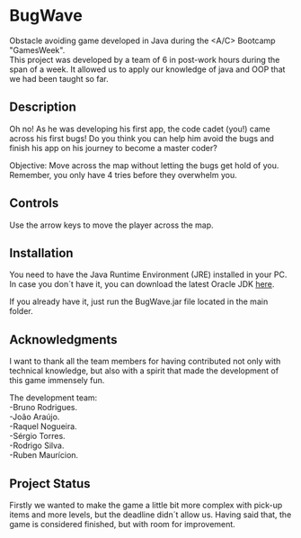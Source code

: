 # BugWave
Obstacle avoiding game developed in Java during the <A/C> Bootcamp "GamesWeek".     
This project was developed by a team of 6 in post-work hours during the span of a week. It allowed us to apply our knowledge of java and OOP that we had been taught so far.

## Description
Oh no! As he was developing his first app, the code cadet (you!) came across his first bugs! Do you think you can help him avoid the bugs and finish his app on his journey to become a master coder?      
     
Objective: Move across the map without letting the bugs get hold of you. Remember, you only have 4 tries before they overwhelm you.    

## Controls 
Use the arrow keys to move the player across the map.  

## Installation
You need to have the Java Runtime Environment (JRE) installed in your PC. In case you don´t have it, you can download the latest Oracle JDK [here](https://www.oracle.com/java/technologies/downloads/).

If you already have it, just run the BugWave.jar file located in the main folder.

## Acknowledgments 
I want to thank all the team members for having contributed not only with technical knowledge, but also with a spirit that made the development of this game immensely fun.

The development team:   
-Bruno Rodrigues.   
-João Araújo.   
-Raquel Nogueira.   
-Sérgio Torres.   
-Rodrigo Silva.   
-Ruben Maurícion.   

## Project Status
Firstly we wanted to make the game a little bit more complex with pick-up items and more levels, but the deadline didn´t allow us. Having said that, the game is considered finished, but with room for improvement.
